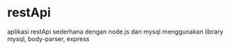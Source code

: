 # restApi
aplikasi restApi sederhana dengan node.js dan mysql
menggunakan library mysql, body-parser, express
